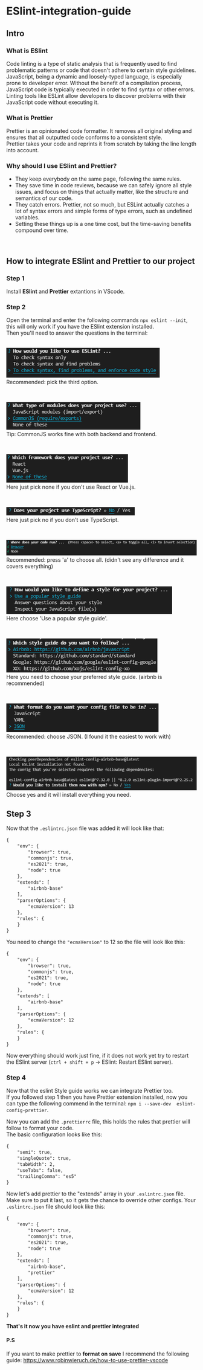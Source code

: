 # ESlint-integration-guide

## Intro
### What is ESlint
Code linting is a type of static analysis that is frequently used to find problematic patterns or code that doesn't adhere to certain style guidelines.  
JavaScript, being a dynamic and loosely-typed language, is especially prone to developer error. Without the benefit of a compilation process, JavaScript code is typically executed in order to find syntax or other errors. Linting tools like ESLint allow developers to discover problems with their JavaScript code without executing it.
### What is Prettier
Prettier is an opinionated code formatter. It removes all original styling and ensures that all outputted code conforms to a consistent style.  
Prettier takes your code and reprints it from scratch by taking the line length into account.  
### Why should I use ESlint and Prettier?
- They keep everybody on the same page, following the same rules.
- They save time in code reviews, because we can safely ignore all style issues, and focus on things that actually matter, like the structure and semantics of our code.
- They catch errors. Prettier, not so much, but ESLint actually catches a lot of syntax errors and simple forms of type errors, such as undefined variables.
- Setting these things up is a one time cost, but the time-saving benefits compound over time.
<br>

## How to integrate ESlint and Prettier to our project
### Step 1

Install **ESlint** and **Prettier** extantions in VScode.  

### Step 2  

Open the terminal and enter the following commands `npx eslint --init`, this will only work if you have the ESlint extension installed.  
Then you'll need to answer the questions in the terminal:  
<br>

![first question](./images/first-question.png)  
Recommended: pick the third option.  

<br>

![second question](./images/second-question.png)  
Tip: CommonJS works fine with both backend and frontend.  

<br>

![third question](./images/third-question.png)  
Here just pick none if you don't use React or Vue.js.  

<br>

![fort question](./images/fourth-question.png)  
Here just pick no if you don't use TypeScript.  

<br>

![fifth question](./images/fifth-question.png)  
Recommended: press 'a' to choose all. (didn't see any difference and it covers everything)  

<br>

![sixth question](./images/sixth-question.png)  
Here choose 'Use a popular style guide'.  

<br>

![seventh question](./images/seventh-question.png)  
Here you need to choose your preferred style guide. (airbnb is recommended)  

<br>

![eighth question](./images/eighth-question.png)  
Recommended: choose JSON. (I found it the easiest to work with)  

<br>

![ninth question](./images/ninth-question.png)  
Choose yes and it will install everything you need.  

## Step 3

Now that the `.eslintrc.json` file was added it will look like that:  
```
{
    "env": {
        "browser": true,
        "commonjs": true,
        "es2021": true,
        "node": true
    },
    "extends": [
        "airbnb-base"
    ],
    "parserOptions": {
        "ecmaVersion": 13
    },
    "rules": {
    }
}
```
You need to change the `"ecmaVersion"` to 12 so the file will look like this:  
```
{
    "env": {
        "browser": true,
        "commonjs": true,
        "es2021": true,
        "node": true
    },
    "extends": [
        "airbnb-base"
    ],
    "parserOptions": {
        "ecmaVersion": 12
    },
    "rules": {
    }
}
```
Now everything should work just fine, if it does not work yet try to restart the ESlint server (`ctrl + shift + p` -> ESlint: Restart ESlint server).

### Step 4 

Now that the eslint Style guide works we can integrate Prettier too.  
If you followed step 1 then you have Prettier extension installed, now you can type the following commend in the terminal: `npm i --save-dev  eslint-config-prettier`.  

Now you can add the `.prettierrc` file, this holds the rules that prettier will follow to format your code.  
The basic configuration looks like this:  
```
{
    "semi": true,
    "singleQuote": true,
    "tabWidth": 2,
    "useTabs": false,
    "trailingComma": "es5"
}
```
Now let's add prettier to the "extends" array in your `.eslintrc.json` file. Make sure to put it last, so it gets the chance to override other configs. 
Your `.eslintrc.json` file should look like this:  
```
{
    "env": {
        "browser": true,
        "commonjs": true,
        "es2021": true,
        "node": true
    },
    "extends": [
        "airbnb-base",
        "prettier"
    ],
    "parserOptions": {
        "ecmaVersion": 12
    },
    "rules": {
    }
}
``` 

**That's it now you have eslint and prettier integrated**  

#### P.S
If you want to make prettier to **format on save** I recommend the following guide: https://www.robinwieruch.de/how-to-use-prettier-vscode
